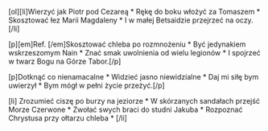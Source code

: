 [ol][li]Wierzyć jak Piotr pod Cezareą * 
Rękę do boku włożyć za Tomaszem * 
Skosztować łez Marii Magdaleny * 
I w małej Betsaidzie przejrzeć na oczy.[/li]

[p][em]Ref. [/em]Skosztować chleba po rozmnożeniu * 
Być jedynakiem wskrzeszomym Nain * 
Znać smak uwolnienia od wielu legionów * 
I spojrzeć w twarz Bogu na Górze Tabor.[/p]

[p]Dotknąć co nienamacalne * 
Widzieć jasno niewidzialne * 
Daj mi siłę bym uwierzył * 
Bym mógł w pełni życie przeżyć.[/p]

[li] Zrozumieć ciszę po burzy na jeziorze * 
W skórzanych sandałach przejść Morze Czerwone * 
Zwołać swych braci do studni Jakuba * 
Rozpoznać Chrystusa przy ołtarzu chleba * [/li]


